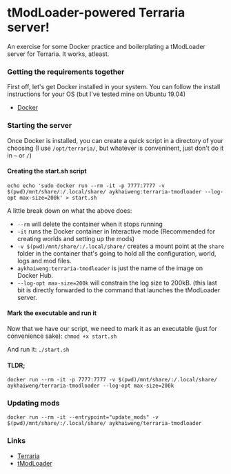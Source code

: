 tModLoader-powered Terraria server!
=====

An exercise for some Docker practice and boilerplating a tModLoader server for Terraria. It works, atleast.


### Getting the requirements together
First off, let's get Docker installed in your system. You can follow the install instructions for your OS (but I've tested mine on Ubuntu 19.04)
* [Docker](https://docs.docker.com/engine/install/)


### Starting the server
Once Docker is installed, you can create a quick script in a directory of your choosing (I use `/opt/terraria/`, but whatever is conveninent, just don't do it in `~` or `/`)

#### Creating the start.sh script
`echo echo 'sudo docker run --rm -it -p 7777:7777 -v $(pwd)/mnt/share/:/.local/share/ aykhaiweng:terraria-tmodloader --log-opt max-size=200k' > start.sh`

A little break down on what the above does:
* `--rm` will delete the container when it stops running
* `-it` runs the Docker container in Interactive mode (Recommended for creating worlds and setting up the mods)
* `-v $(pwd)/mnt/share/:/.local/share/` creates a mount point at the `share` folder in the container that's going to hold all the configuration, world, logs and mod files.
* `aykhaiweng:terraria-tmodloader` is just the name of the image on Docker Hub.
* `--log-opt max-size=200k` will constrain the log size to 200kB. (this last bit is directly forwarded to the command that launches the tModLoader server.

#### Mark the executable and run it
Now that we have our script, we need to mark it as an executable (just for convenience sake):
`chmod +x start.sh`

And run it:
`./start.sh`

#### TLDR;
```
docker run --rm -it -p 7777:7777 -v $(pwd)/mnt/share/:/.local/share/ aykhaiweng/terraria-tmodloader --log-opt max-size=200k
```

### Updating mods
```
docker run --rm -it --entrypoint="update_mods" -v $(pwd)/mnt/share/:/.local/share/ aykhaiweng/terraria-tmodloader
```


### Links
* [Terraria](http://terraria.org/)
* [tModLoader](https://forums.terraria.org/index.php?threads/1-3-tmodloader-a-modding-api.23726/)
